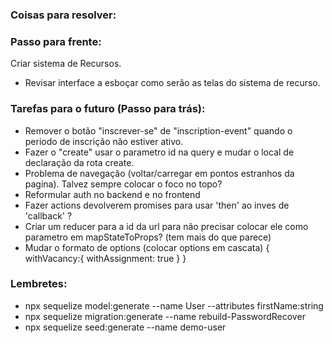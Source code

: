 <!-- @format -->

### Coisas para resolver:

### Passo para frente:

Criar sistema de Recursos.

- Revisar interface a esboçar como serão as telas do sistema de recurso.

### Tarefas para o futuro (Passo para trás):

- Remover o botão "inscrever-se" de "inscription-event" quando o periodo de inscrição não estiver ativo.
- Fazer o "create" usar o parametro id na query e mudar o local de declaração da rota create.
- Problema de navegação (voltar/carregar em pontos estranhos da pagina). Talvez sempre colocar o foco no topo?
- Reformular auth no backend e no frontend
- Fazer actions devolverem promises para usar 'then' ao inves de 'callback' ?
- Criar um reducer para a id da url para não precisar colocar ele como parametro em mapStateToProps? (tem mais do que
  parece)
- Mudar o formato de options (colocar options em cascata) { withVacancy:{ withAssignment: true } }

### Lembretes:

- npx sequelize model:generate --name User --attributes firstName:string
- npx sequelize migration:generate --name rebuild-PasswordRecover
- npx sequelize seed:generate --name demo-user
